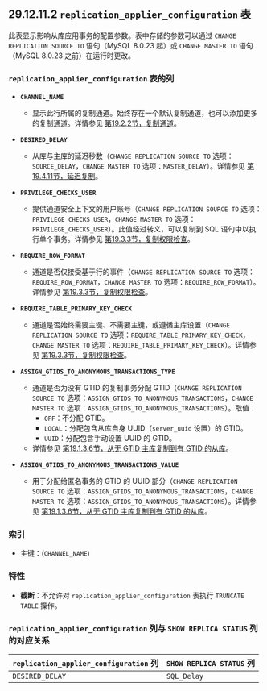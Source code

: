 ## 29.12.11.2 `replication_applier_configuration` 表

此表显示影响从库应用事务的配置参数。表中存储的参数可以通过 `CHANGE REPLICATION SOURCE TO` 语句（MySQL 8.0.23 起）或 `CHANGE MASTER TO` 语句（MySQL 8.0.23 之前）在运行时更改。

### `replication_applier_configuration` 表的列

- **`CHANNEL_NAME`**
  - 显示此行所属的复制通道。始终存在一个默认复制通道，也可以添加更多的复制通道。详情参见 [第19.2.2节，复制通道](#1922)。

- **`DESIRED_DELAY`**
  - 从库与主库的延迟秒数（`CHANGE REPLICATION SOURCE TO` 选项：`SOURCE_DELAY`，`CHANGE MASTER TO` 选项：`MASTER_DELAY`）。详情参见 [第19.4.11节，延迟复制](#19411)。

- **`PRIVILEGE_CHECKS_USER`**
  - 提供通道安全上下文的用户账号（`CHANGE REPLICATION SOURCE TO` 选项：`PRIVILEGE_CHECKS_USER`，`CHANGE MASTER TO` 选项：`PRIVILEGE_CHECKS_USER`）。此值经过转义，可以复制到 SQL 语句中以执行单个事务。详情参见 [第19.3.3节，复制权限检查](#1933)。

- **`REQUIRE_ROW_FORMAT`**
  - 通道是否仅接受基于行的事件（`CHANGE REPLICATION SOURCE TO` 选项：`REQUIRE_ROW_FORMAT`，`CHANGE MASTER TO` 选项：`REQUIRE_ROW_FORMAT`）。详情参见 [第19.3.3节，复制权限检查](#1933)。

- **`REQUIRE_TABLE_PRIMARY_KEY_CHECK`**
  - 通道是否始终需要主键、不需要主键，或遵循主库设置（`CHANGE REPLICATION SOURCE TO` 选项：`REQUIRE_TABLE_PRIMARY_KEY_CHECK`，`CHANGE MASTER TO` 选项：`REQUIRE_TABLE_PRIMARY_KEY_CHECK`）。详情参见 [第19.3.3节，复制权限检查](#1933)。

- **`ASSIGN_GTIDS_TO_ANONYMOUS_TRANSACTIONS_TYPE`**
  - 通道是否为没有 GTID 的复制事务分配 GTID（`CHANGE REPLICATION SOURCE TO` 选项：`ASSIGN_GTIDS_TO_ANONYMOUS_TRANSACTIONS`，`CHANGE MASTER TO` 选项：`ASSIGN_GTIDS_TO_ANONYMOUS_TRANSACTIONS`）。取值：
    - `OFF`：不分配 GTID。
    - `LOCAL`：分配包含从库自身 UUID（`server_uuid` 设置）的 GTID。
    - `UUID`：分配包含手动设置 UUID 的 GTID。
  - 详情参见 [第19.1.3.6节，从无 GTID 主库复制到有 GTID 的从库](#19136)。

- **`ASSIGN_GTIDS_TO_ANONYMOUS_TRANSACTIONS_VALUE`**
  - 用于分配给匿名事务的 GTID 的 UUID 部分（`CHANGE REPLICATION SOURCE TO` 选项：`ASSIGN_GTIDS_TO_ANONYMOUS_TRANSACTIONS`，`CHANGE MASTER TO` 选项：`ASSIGN_GTIDS_TO_ANONYMOUS_TRANSACTIONS`）。详情参见 [第19.1.3.6节，从无 GTID 主库复制到有 GTID 的从库](#19136)。

### 索引

- 主键：(`CHANNEL_NAME`)

### 特性

- **截断**：不允许对 `replication_applier_configuration` 表执行 `TRUNCATE TABLE` 操作。

### `replication_applier_configuration` 列与 `SHOW REPLICA STATUS` 列的对应关系

| `replication_applier_configuration` 列 | `SHOW REPLICA STATUS` 列 |
| -------------------------------------- | ------------------------ |
| `DESIRED_DELAY`                        | `SQL_Delay`              |